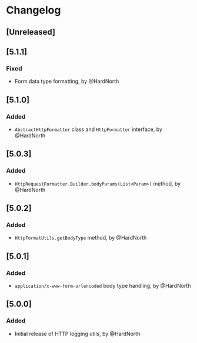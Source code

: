 # Changelog

## [Unreleased]

## [5.1.1]
### Fixed
- Form data type formatting, by @HardNorth

## [5.1.0]
### Added
- `AbstractHttpFormatter` class and `HttpFormatter` interface, by @HardNorth

## [5.0.3]
### Added
- `HttpRequestFormatter.Builder.bodyParams(List<Param>)` method, by @HardNorth

## [5.0.2]
### Added
- `HttpFormatUtils.getBodyType` method, by @HardNorth

## [5.0.1]
### Added
- `application/x-www-form-urlencoded` body type handling, by @HardNorth

## [5.0.0]
### Added
- Initial release of HTTP logging utils, by @HardNorth
